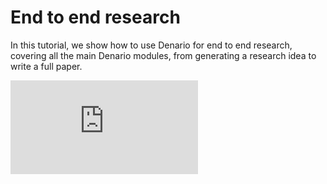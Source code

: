 # End to end research

In this tutorial, we show how to use Denario for end to end research, covering all the main Denario modules, from generating a research idea to write a full paper.

<div class="video-wrapper">
<iframe src="https://www.youtube.com/embed/xD58alMhHKg" frameborder="0"
                allow="accelerometer; autoplay; clipboard-write; encrypted-media; gyroscope; picture-in-picture; web-share"
                allowfullscreen></iframe>
</div>
